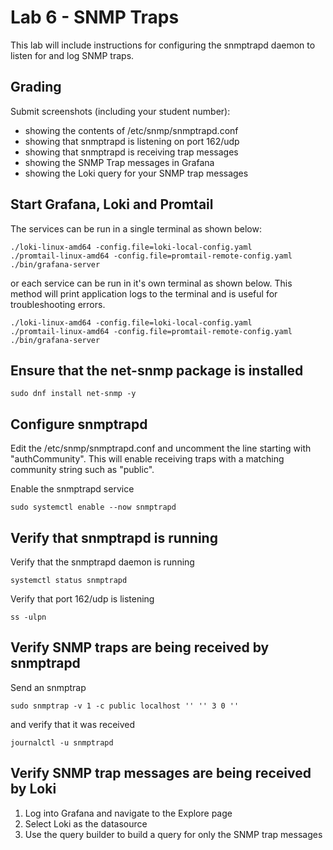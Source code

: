 # Lab 6 - SNMP Traps

This lab will include instructions for configuring the snmptrapd daemon to listen for and log SNMP traps.

## Grading

Submit screenshots (including your student number):
  - showing the contents of /etc/snmp/snmptrapd.conf
  - showing that snmptrapd is listening on port 162/udp
  - showing that snmptrapd is receiving trap messages
  - showing the SNMP Trap messages in Grafana
  - showing the Loki query for your SNMP trap messages

## Start Grafana, Loki and Promtail

The services can be run in a single terminal as shown below:

    ./loki-linux-amd64 -config.file=loki-local-config.yaml 
    ./promtail-linux-amd64 -config.file=promtail-remote-config.yaml 
    ./bin/grafana-server 

or each service can be run in it's own terminal as shown below. This method will print application logs to the terminal and is useful for troubleshooting errors.

    ./loki-linux-amd64 -config.file=loki-local-config.yaml
    ./promtail-linux-amd64 -config.file=promtail-remote-config.yaml
    ./bin/grafana-server

## Ensure that the net-snmp package is installed

    sudo dnf install net-snmp -y

## Configure snmptrapd

Edit the /etc/snmp/snmptrapd.conf and uncomment the line starting with "authCommunity". This will enable receiving traps with a matching community string such as "public".

Enable the snmptrapd service

    sudo systemctl enable --now snmptrapd

## Verify that snmptrapd is running

Verify that the snmptrapd daemon is running

    systemctl status snmptrapd

Verify that port 162/udp is listening

    ss -ulpn

## Verify SNMP traps are being received by snmptrapd

Send an snmptrap

    sudo snmptrap -v 1 -c public localhost '' '' 3 0 ''

and verify that it was received

    journalctl -u snmptrapd

## Verify SNMP trap messages are being received by Loki

1. Log into Grafana and navigate to the Explore page
2. Select Loki as the datasource
3. Use the query builder to build a query for only the SNMP trap messages
